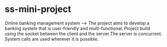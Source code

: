 # ss-mini-project
Online banking management system -->  The project aims to develop a banking system that is user-friendly and multi-functional. Project build using the socket between the client and the server.The server is concurrent. System calls are used wherever it is possible.
